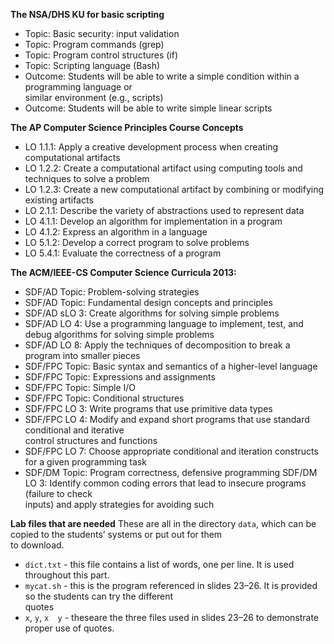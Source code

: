 



**The	NSA/DHS	KU	for	basic	scripting**

- Topic:	Basic	security:	input	validation
- Topic:	Program	commands	(grep)
- Topic:	Program	control	structures	(if)
- Topic:	Scripting	language	(Bash)
- Outcome:	Students	will	be	able	to	write	a	simple	condition	within	a	programming	language	or	
similar	environment	(e.g.,	scripts)
- Outcome:	Students	will	be	able	to	write	simple	linear	scripts

**The	AP	Computer	Science	Principles	Course	Concepts**

- LO	1.1.1:	Apply	a	creative	development	process	when	creating	computational	artifacts
- LO	1.2.2:	Create	a	computational	artifact	using	computing	tools	and	techniques	to	solve	a	problem
- LO	1.2.3:	Create	a	new	computational	artifact	by	combining	or	modifying	existing	artifacts
- LO	2.1.1:	Describe	the	variety	of	abstractions	used	to	represent	data
- LO	4.1.1:	Develop	an	algorithm	for	implementation	in	a	program
- LO	4.1.2:	Express	an	algorithm	in	a	language
- LO	5.1.2:	Develop	a	correct	program	to	solve	problems
- LO	5.4.1:	Evaluate	the	correctness	of	a	program

**The	ACM/IEEE-CS	Computer	Science	Curricula	2013:**

- SDF/AD	Topic:	Problem-solving	strategies
- SDF/AD	Topic:	Fundamental	design	concepts	and	principles
- SDF/AD	sLO	3:	Create	algorithms	for	solving	simple	problems
- SDF/AD	LO	4:	Use	a	programming	language	to	implement,	test,	and	debug	algorithms	for	solving	
simple	problems
- SDF/AD	LO	8:	Apply	the	techniques	of	decomposition	to	break	a	program	into	smaller	pieces
- SDF/FPC	Topic:	Basic	syntax	and	semantics	of	a	higher-level	language
- SDF/FPC	Topic:		Expressions	and	assignments
- SDF/FPC	Topic:	Simple	I/O
- SDF/FPC	Topic:	 Conditional	structures
- SDF/FPC	LO	3:		Write	programs	that	use	primitive	data	types
- SDF/FPC	LO	4:		Modify	and	expand	short	programs	that	use	standard	conditional	and	iterative	
control	structures	and	functions
- SDF/FPC	LO	7:		Choose	appropriate	conditional	and	iteration	constructs	for	a	given	programming	
task
- SDF/DM	Topic:	Program	correctness,	defensive	programming
SDF/DM	LO	3:		Identify	common	coding	errors	that	lead	to	insecure	programs	(failure	to	check	
inputs)	and	apply	strategies	for	avoiding	such 

**Lab	files	that	are	needed**
These	are	all	in	the	directory	`data`,	which	can	be	copied	to	the	students’	systems	or	put	out	for	them	
to	download.

- `dict.txt` - this	file contains	a	list of words, one	per	line.	It is used throughout this part.
- `mycat.sh` - this	is	the	program	referenced	in	slides	23–26.	It	is	provided	so	the	students	can	try	the	different	
quotes
- `x`,	`y`,	`x	y` - theseare	the	three	files	used	in	slides	23–26	to	demonstrate	proper	use	of	quotes.





